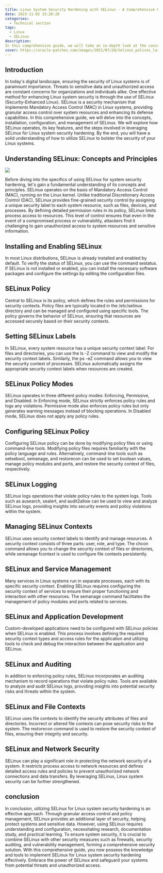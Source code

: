 ```yaml
---
title: Linux System Security Hardening with SELinux - A Comprehensive Guide
date: 2023-11-02 15:28:28
categories:
  - Technical section
tags: 
  - Linux
  - SELinux
description: 
In this comprehensive guide, we will take an in-depth look at the concepts, installation, configuration, and management of SELinux. We will explore how SELinux operates, its main features, and the steps to take to harden your Linux system security with SELinux. By the end, you will have a solid understanding of how to utilize SELinux to strengthen the security of your Linux system.
cover: https://oracle-patches.com/images/2021/07/20/Selinux_polices_large.jpg
---
```


## Introduction

In today's digital landscape, ensuring the security of Linux systems is of paramount importance. Threats to sensitive data and unauthorized access are constant concerns for organizations and individuals alike. One effective method for enhancing Linux system security is through the use of SELinux (Security-Enhanced Linux). SELinux is a security mechanism that implements Mandatory Access Control (MAC) in Linux systems, providing granular access control over system resources and enhancing its defense capabilities.
In this comprehensive guide, we will delve into the concepts, installation, configuration, and management of SELinux. We will explore how SELinux operates, its key features, and the steps involved in leveraging SELinux for Linux system security hardening. By the end, you will have a solid understanding of how to utilize SELinux to bolster the security of your Linux systems.

## Understanding SELinux: Concepts and Principles

![](https://cdn.jsdelivr.net/gh/PirlosM/image@main/20231101135023.png)

Before diving into the specifics of using SELinux for system security hardening, let's gain a fundamental understanding of its concepts and principles. SELinux operates on the basis of Mandatory Access Control (MAC), running on the Linux kernel. Unlike traditional Discretionary Access Control (DAC), SELinux provides fine-grained security control by assigning a unique security label to each system resource, such as files, devices, and processes. By defining detailed permission rules in its policy, SELinux limits process access to resources. This level of control ensures that even in the event of a compromised process or vulnerability, attackers find it challenging to gain unauthorized access to system resources and sensitive information.

## Installing and Enabling SELinux

In most Linux distributions, SELinux is already installed and enabled by default. To verify the status of SELinux, you can use the command sestatus. If SELinux is not installed or enabled, you can install the necessary software packages and configure the settings by editing the configuration files.

## SELinux Policy

Central to SELinux is its policy, which defines the rules and permissions for security contexts. Policy files are typically located in the /etc/selinux directory and can be managed and configured using specific tools. The policy governs the behavior of SELinux, ensuring that resources are accessed securely based on their security contexts.

## Setting SELinux Labels

In SELinux, every system resource has a unique security context label. For files and directories, you can use the ls -Z command to view and modify the security context labels. Similarly, the ps -eZ command allows you to view the security context of processes. SELinux automatically assigns the appropriate security context labels when resources are created.

## SELinux Policy Modes

SELinux operates in three different policy modes: Enforcing, Permissive, and Disabled. In Enforcing mode, SELinux strictly enforces policy rules and logs any violations. Permissive mode also enforces policy rules but only generates warning messages instead of blocking operations. In Disabled mode, SELinux does not apply any policy rules.

## Configuring SELinux Policy

Configuring SELinux policy can be done by modifying policy files or using command-line tools. Modifying policy files requires familiarity with the policy language and rules. Alternatively, command-line tools such as setsebool, semanage, and restorecon can be used to set boolean values, manage policy modules and ports, and restore the security context of files, respectively.

## SELinux Logging

SELinux logs operations that violate policy rules to the system logs. Tools such as ausearch, sealert, and audit2allow can be used to view and analyze SELinux logs, providing insights into security events and policy violations within the system.

## Managing SELinux Contexts

SELinux uses security context labels to identify and manage resources. A security context consists of three parts: user, role, and type. The chcon command allows you to change the security context of files or directories, while semanage fcontext is used to configure file contexts persistently.

## SELinux and Service Management

Many services in Linux systems run in separate processes, each with its specific security context. Enabling SELinux requires configuring the security context of services to ensure their proper functioning and interaction with other resources. The semanage command facilitates the management of policy modules and ports related to services.

## SELinux and Application Development

Custom-developed applications need to be configured with SELinux policies when SELinux is enabled. This process involves defining the required security context types and access rules for the application and utilizing tools to check and debug the interaction between the application and SELinux.

## SELinux and Auditing

In addition to enforcing policy rules, SELinux incorporates an auditing mechanism to record operations that violate policy rules. Tools are available to analyze and audit SELinux logs, providing insights into potential security risks and threats within the system.

## SELinux and File Contexts

SELinux uses file contexts to identify the security attributes of files and directories. Incorrect or altered file contexts can pose security risks to the system. The restorecon command is used to restore the security context of files, ensuring their integrity and security.

## SELinux and Network Security

SELinux can play a significant role in protecting the network security of a system. It restricts process access to network resources and defines detailed access rules and policies to prevent unauthorized network connections and data transfers. By leveraging SELinux, Linux system security can be further strengthened.

## conclusion

In conclusion, utilizing SELinux for Linux system security hardening is an effective approach. Through granular access control and policy management, SELinux provides an additional layer of security, helping protect systems and sensitive data. However, using SELinux requires understanding and configuration, necessitating research, documentation study, and practical learning. To ensure system security, it is crucial to combine SELinux with other security measures such as firewalls, security auditing, and vulnerability management, forming a comprehensive security solution.
With this comprehensive guide, you now possess the knowledge and tools to implement SELinux for Linux system security hardening effectively. Embrace the power of SELinux and safeguard your systems from potential threats and unauthorized access.